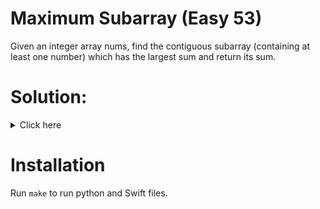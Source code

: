 # Maximum Subarray (Easy 53)
Given an integer array nums, find the contiguous subarray (containing at least
  one number) which has the largest sum and return its sum.

# Solution:

<details><summary>Click here</summary>  
Current maximum subarray problem up to index is to either start from this
element and include it, or continue with previous best. So this boils down to
prevSum = max(prevSum + nums[i], nums). Maximum of prevSums is the answer. O(n)
time, O(1) space.

<br></br>

</details>

# Installation
Run `make` to run python and Swift files.
